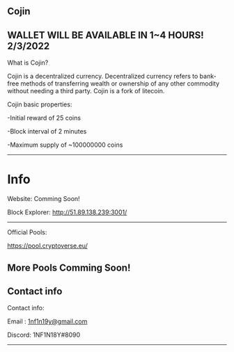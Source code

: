 Cojin
---------------------------------------------------------------------------------------------------------------------------------------------------------------------------------
WALLET WILL BE AVAILABLE IN 1~4 HOURS! 2/3/2022
-----------------
What is Cojin?

Cojin is a decentralized currency. Decentralized currency refers to bank-free methods of transferring wealth or ownership of any other commodity without needing a third party. Cojin is a fork of litecoin.

Cojin basic properties:

-Initial reward of 25 coins

-Block interval of 2 minutes

-Maximum supply of ~100000000 coins

-----------------------------------------------------------------------------------------------------------------------------------------------------------------------------------
Info
====
Website: Comming Soon!

Block Explorer: http://51.89.138.239:3001/

---------------
Official Pools:

https://pool.cryptoverse.eu/

More Pools Comming Soon!
------------------------------------------------------------------------
Contact info
-------
Contact info:

Email : 1nf1n19y@gmail.com

Discord: 1NF1N18Y#8090

---------------




